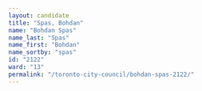 ```yaml
---
layout: candidate
title: "Spas, Bohdan"
name: "Bohdan Spas"
name_last: "Spas"
name_first: "Bohdan"
name_sortby: "spas"
id: "2122"
ward: "13"
permalink: "/toronto-city-council/bohdan-spas-2122/"
---
```

